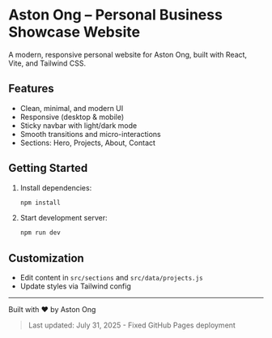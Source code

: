# Aston Ong – Personal Business Showcase Website

A modern, responsive personal website for Aston Ong, built with React, Vite, and Tailwind CSS.

## Features
- Clean, minimal, and modern UI
- Responsive (desktop & mobile)
- Sticky navbar with light/dark mode
- Smooth transitions and micro-interactions
- Sections: Hero, Projects, About, Contact

## Getting Started

1. Install dependencies:
   ```bash
   npm install
   ```
2. Start development server:
   ```bash
   npm run dev
   ```

## Customization
- Edit content in `src/sections` and `src/data/projects.js`
- Update styles via Tailwind config

---

Built with ❤️ by Aston Ong

> Last updated: July 31, 2025 - Fixed GitHub Pages deployment
